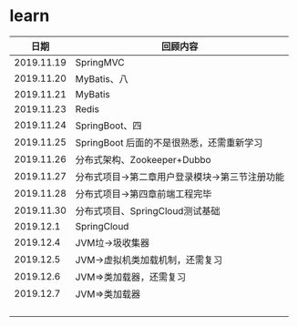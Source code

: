# learn

| 日期       | 回顾内容                                       |
| ---------- | ---------------------------------------------- |
| 2019.11.19 | SpringMVC                                      |
| 2019.11.20 | MyBatis、八                                    |
| 2019.11.21 | MyBatis                                        |
| 2019.11.23 | Redis                                          |
| 2019.11.24 | SpringBoot、四                                 |
| 2019.11.25 | SpringBoot 后面的不是很熟悉，还需重新学习      |
| 2019.11.26 | 分布式架构、Zookeeper+Dubbo                    |
| 2019.11.27 | 分布式项目->第二章用户登录模块->第三节注册功能 |
| 2019.11.28 | 分布式项目->第四章前端工程完毕                 |
| 2019.11.30 | 分布式项目、SpringCloud测试基础                |
| 2019.12.1  | SpringCloud                                    |
| 2019.12.4  | JVM垃->圾收集器                                |
| 2019.12.5  | JVM->虚拟机类加载机制，还需复习                |
| 2019.12.6  | JVM=>类加载器，还需复习                        |
| 2019.12.7  | JVM=>类加载器                                  |
|            |                                                |
|            |                                                |
|            |                                                |
|            |                                                |


